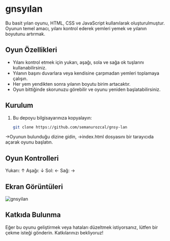 # gnsyılan

Bu basit yılan oyunu, HTML, CSS ve JavaScript kullanılarak oluşturulmuştur. Oyunun temel amacı, yılanı kontrol ederek yemleri yemek ve yılanın boyutunu artırmak.

## Oyun Özellikleri

- Yılanı kontrol etmek için yukarı, aşağı, sola ve sağa ok tuşlarını kullanabilirsiniz.
- Yılanın başını duvarlara veya kendisine çarpmadan yemleri toplamaya çalışın.
- Her yem yendikten sonra yılanın boyutu birim artacaktır.
- Oyun bittiğinde skorunuzu görebilir ve oyunu yeniden başlatabilirsiniz.

## Kurulum

1. Bu depoyu bilgisayarınıza kopyalayın:

   ```bash
   git clone https://github.com/semanurozcal/gnsy-lan

→Oyunun bulunduğu dizine gidin,
→index.html dosyasını bir tarayıcıda açarak oyunu başlatın.

## Oyun Kontrolleri
Yukarı: ↑ 
Aşağı: ↓ 
Sol: ← 
Sağ: → 

## Ekran Görüntüleri
![gnsyilan](https://github.com/semanurozcal/gnsyilan/assets/108893972/7ffd5103-be10-4006-994f-f49b080cf4d2)

## Katkıda Bulunma
Eğer bu oyunu geliştirmek veya hataları düzeltmek istiyorsanız, lütfen bir çekme isteği gönderin. Katkılarınızı bekliyoruz!
